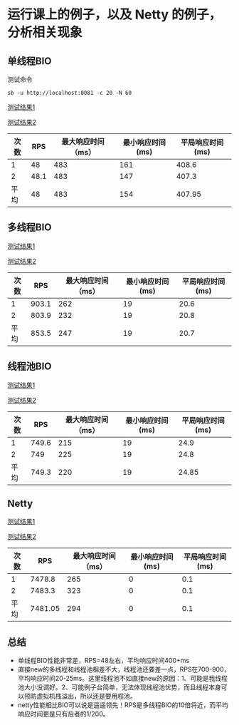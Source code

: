 #  运行课上的例子，以及 Netty 的例子，分析相关现象 

## 单线程BIO

 测试命令

```
sb -u http://localhost:8081 -c 20 -N 60
```

[测试结果1](./httpServer-test/one-thread-bio/1/index.html)

[测试结果2](./httpServer-test/one-thread-bio/2/index.html)

| 次数 | RPS  | 最大响应时间（ms） | 最小响应时间(ms) | 平局响应时间(ms) |
| ---- | ---- | ------------------ | ---------------- | ---------------- |
| 1    | 48   | 483                | 161              | 408.6            |
| 2    | 48.1 | 483                | 147              | 407.3            |
| 平均 | 48   | 483                | 154              | 407.95           |

## 多线程BIO

[测试结果1](./httpServer-test/multi-thread-bio/1/index.html)

[测试结果2](./httpServer-test/multi-thread-bio/2/index.html)

| 次数 | RPS   | 最大响应时间（ms） | 最小响应时间(ms) | 平局响应时间(ms) |
| ---- | ----- | ------------------ | ---------------- | ---------------- |
| 1    | 903.1 | 262                | 19               | 20.6             |
| 2    | 803.9 | 232                | 19               | 20.8             |
| 平均 | 853.5 | 247                | 19               | 20.7             |

## 线程池BIO

[测试结果1](./httpServer-test/thread-pool-bio/1/index.html)

[测试结果2](./httpServer-test/thread-pool-bio/2/index.html)

| 次数 | RPS   | 最大响应时间（ms） | 最小响应时间(ms) | 平局响应时间(ms) |
| ---- | ----- | ------------------ | ---------------- | ---------------- |
| 1    | 749.6 | 215                | 19               | 24.9             |
| 2    | 749   | 225                | 19               | 24.8             |
| 平均 | 749.3 | 220                | 19               | 24.85            |

## Netty

[测试结果1](./httpServer-test/netty/1/index.html)

[测试结果2](./httpServer-test/netty/2/index.html)

| 次数 | RPS     | 最大响应时间（ms） | 最小响应时间(ms) | 平局响应时间(ms) |
| ---- | ------- | ------------------ | ---------------- | ---------------- |
| 1    | 7478.8  | 265                | 0                | 0.1              |
| 2    | 7483.3  | 323                | 0                | 0.1              |
| 平均 | 7481.05 | 294                | 0                | 0.1              |

## 总结

- 单线程BIO性能非常差，RPS=48左右，平均响应时间400+ms
- 直接new的多线程和线程池相差不大，线程池还要差一点，RPS在700-900，平均响应时间20-25ms。这里线程池不如直接new的原因：1、可能是我线程池大小没调好。2、可能例子台简单，无法体现线程池优势，而且线程本身可以预防虚拟机栈溢出，所以还是要用程池。
- netty性能相比BIO可以说是遥遥领先！RPS是多线程BIO的10倍将近，而平均响应时间更是只有后者的1/200。